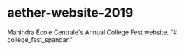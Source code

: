 # aether-website-2019
Mahindra École Centrale's Annual College Fest website.
"# college_fest_spandan" 
